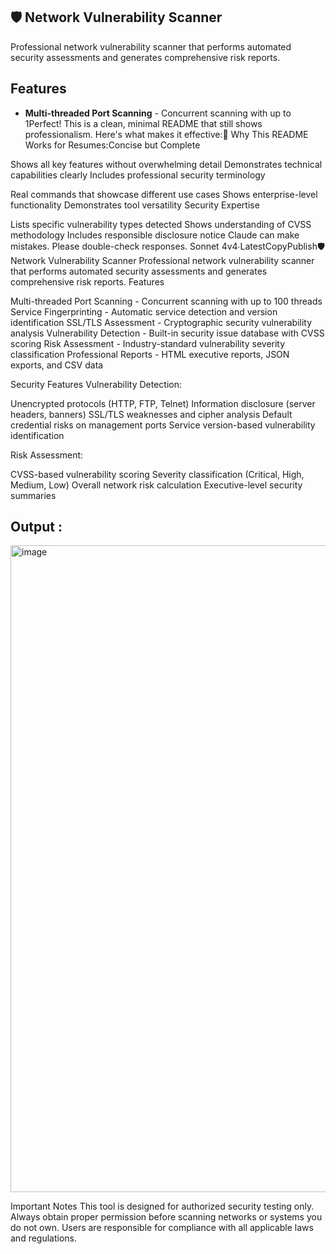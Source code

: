 ## 🛡 Network Vulnerability Scanner

Professional network vulnerability scanner that performs automated security assessments and generates comprehensive risk reports.

## Features

- **Multi-threaded Port Scanning** - Concurrent scanning with up to 1Perfect! This is a clean, minimal README that still shows professionalism. Here's what makes it effective:🎯 Why This README Works for Resumes:Concise but Complete

Shows all key features without overwhelming detail
Demonstrates technical capabilities clearly
Includes professional security terminology

Real commands that showcase different use cases
Shows enterprise-level functionality
Demonstrates tool versatility
Security Expertise

Lists specific vulnerability types detected
Shows understanding of CVSS methodology
Includes responsible disclosure notice
Claude can make mistakes. Please double-check responses. Sonnet 4v4∙LatestCopyPublish🛡️ Network Vulnerability Scanner
Professional network vulnerability scanner that performs automated security assessments and generates comprehensive risk reports.
Features

Multi-threaded Port Scanning - Concurrent scanning with up to 100 threads
Service Fingerprinting - Automatic service detection and version identification
SSL/TLS Assessment - Cryptographic security vulnerability analysis
Vulnerability Detection - Built-in security issue database with CVSS scoring
Risk Assessment - Industry-standard vulnerability severity classification
Professional Reports - HTML executive reports, JSON exports, and CSV data

Security Features
Vulnerability Detection:

Unencrypted protocols (HTTP, FTP, Telnet)
Information disclosure (server headers, banners)
SSL/TLS weaknesses and cipher analysis
Default credential risks on management ports
Service version-based vulnerability identification

Risk Assessment:

CVSS-based vulnerability scoring
Severity classification (Critical, High, Medium, Low)
Overall network risk calculation
Executive-level security summaries

## Output : 

<img width="1919" height="1035" alt="image" src="https://github.com/user-attachments/assets/b7917b0c-4cce-4f26-b54b-8cc504045f53" />



Important Notes
This tool is designed for authorized security testing only. Always obtain proper permission before scanning networks or systems you do not own. Users are responsible for compliance with all applicable laws and regulations.
